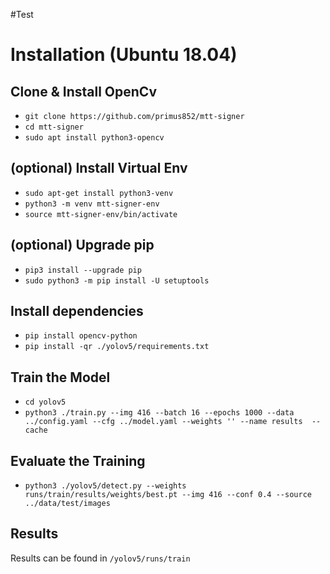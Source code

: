 #Test 

# Installation (Ubuntu 18.04)
## Clone & Install OpenCv
- `git clone https://github.com/primus852/mtt-signer`
- `cd mtt-signer`
- `sudo apt install python3-opencv`

## (optional) Install Virtual Env
- `sudo apt-get install python3-venv`
- `python3 -m venv mtt-signer-env`
- `source mtt-signer-env/bin/activate`

## (optional) Upgrade pip
- `pip3 install --upgrade pip`
- `sudo python3 -m pip install -U setuptools`

## Install dependencies
- `pip install opencv-python`
- `pip install -qr ./yolov5/requirements.txt`

## Train the Model
- `cd yolov5`
- `python3 ./train.py --img 416 --batch 16 --epochs 1000 --data ../config.yaml --cfg ../model.yaml --weights '' --name results  --cache`

## Evaluate the Training
- `python3 ./yolov5/detect.py --weights runs/train/results/weights/best.pt --img 416 --conf 0.4 --source ../data/test/images`

## Results
Results can be found in `/yolov5/runs/train`


